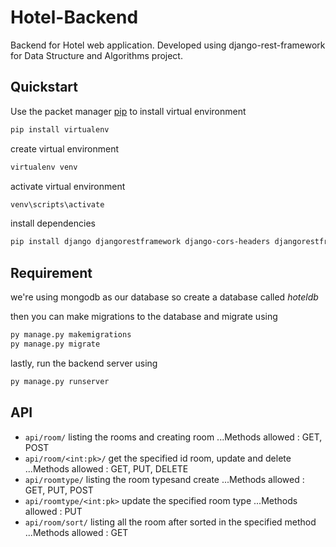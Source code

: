 # Hotel-Backend

Backend for Hotel web application. Developed using django-rest-framework for Data Structure and Algorithms project.

## Quickstart

Use the packet manager [pip](https://pip.pypa.io/en/stable/) to install virtual environment

```bash
pip install virtualenv
```

create virtual environment

```bash
virtualenv venv
```

activate virtual environment

```bash
venv\scripts\activate
```

install dependencies

```bash
pip install django djangorestframework django-cors-headers djangorestframework_simplejwt djongo
```
## Requirement

we're using mongodb as our database so create a database called *hoteldb*

then you can make migrations to the database and migrate using

```bash
py manage.py makemigrations
py manage.py migrate
```

lastly, run the backend server using

```bash
py manage.py runserver
```

## API

* `api/room/` listing the rooms and creating room
...Methods allowed : GET, POST
* `api/room/<int:pk>/` get the specified id room, update and delete
...Methods allowed : GET, PUT, DELETE
* `api/roomtype/` listing the room typesand create
...Methods allowed : GET, PUT, POST
* `api/roomtype/<int:pk>` update the specified room type
...Methods allowed : PUT
* `api/room/sort/` listing all the room after sorted in the specified method
...Methods allowed : GET
